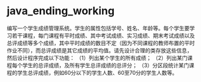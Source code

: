 # java_ending_working
编写一个学生成绩管理系统。学生的属性包括学号、姓名、年龄等。每个学生要学习若干课程，每门课程有平时成绩、其中考试成绩、实习成绩、期末考试成绩以及总评成绩等多个成绩，其中平时成绩的数目不定（因为不同课程的教师布置的平时作业不同），而总评成绩是其它成绩的平均值。请先设计合理的类存放这些信息，然后设计程序完成以下功能：
（1）列出某个学生的所有成绩；
（2）列出某门课程每个学生的总评成绩，及所有学生总评成绩的总评分；
（3）分区段统计某门课程的学生总评成绩，例如60分以下的学生人数、60至70分的学生人数等。
